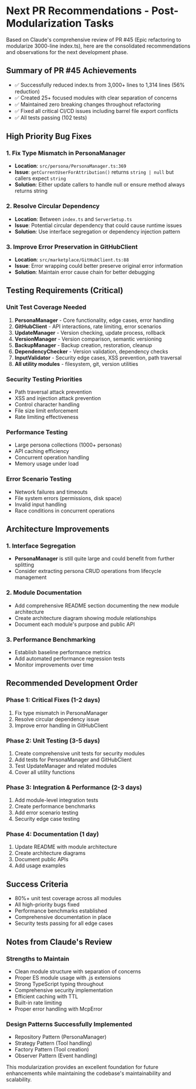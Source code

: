 # Next PR Recommendations - Post-Modularization Tasks

Based on Claude's comprehensive review of PR #45 (Epic refactoring to modularize 3000-line index.ts), here are the consolidated recommendations and observations for the next development phase.

## Summary of PR #45 Achievements
- ✅ Successfully reduced index.ts from 3,000+ lines to 1,314 lines (56% reduction)
- ✅ Created 25+ focused modules with clear separation of concerns
- ✅ Maintained zero breaking changes throughout refactoring
- ✅ Fixed all critical CI/CD issues including barrel file export conflicts
- ✅ All tests passing (102 tests)

## High Priority Bug Fixes

### 1. Fix Type Mismatch in PersonaManager
- **Location**: `src/persona/PersonaManager.ts:369`
- **Issue**: `getCurrentUserForAttribution()` returns `string | null` but callers expect `string`
- **Solution**: Either update callers to handle null or ensure method always returns string

### 2. Resolve Circular Dependency
- **Location**: Between `index.ts` and `ServerSetup.ts`
- **Issue**: Potential circular dependency that could cause runtime issues
- **Solution**: Use interface segregation or dependency injection pattern

### 3. Improve Error Preservation in GitHubClient
- **Location**: `src/marketplace/GitHubClient.ts:88`
- **Issue**: Error wrapping could better preserve original error information
- **Solution**: Maintain error cause chain for better debugging

## Testing Requirements (Critical)

### Unit Test Coverage Needed
1. **PersonaManager** - Core functionality, edge cases, error handling
2. **GitHubClient** - API interactions, rate limiting, error scenarios
3. **UpdateManager** - Version checking, update process, rollback
4. **VersionManager** - Version comparison, semantic versioning
5. **BackupManager** - Backup creation, restoration, cleanup
6. **DependencyChecker** - Version validation, dependency checks
7. **InputValidator** - Security edge cases, XSS prevention, path traversal
8. **All utility modules** - filesystem, git, version utilities

### Security Testing Priorities
- Path traversal attack prevention
- XSS and injection attack prevention
- Control character handling
- File size limit enforcement
- Rate limiting effectiveness

### Performance Testing
- Large persona collections (1000+ personas)
- API caching efficiency
- Concurrent operation handling
- Memory usage under load

### Error Scenario Testing
- Network failures and timeouts
- File system errors (permissions, disk space)
- Invalid input handling
- Race conditions in concurrent operations

## Architecture Improvements

### 1. Interface Segregation
- **PersonaManager** is still quite large and could benefit from further splitting
- Consider extracting persona CRUD operations from lifecycle management

### 2. Module Documentation
- Add comprehensive README section documenting the new module architecture
- Create architecture diagram showing module relationships
- Document each module's purpose and public API

### 3. Performance Benchmarking
- Establish baseline performance metrics
- Add automated performance regression tests
- Monitor improvements over time

## Recommended Development Order

### Phase 1: Critical Fixes (1-2 days)
1. Fix type mismatch in PersonaManager
2. Resolve circular dependency issue
3. Improve error handling in GitHubClient

### Phase 2: Unit Testing (3-5 days)
1. Create comprehensive unit tests for security modules
2. Add tests for PersonaManager and GitHubClient
3. Test UpdateManager and related modules
4. Cover all utility functions

### Phase 3: Integration & Performance (2-3 days)
1. Add module-level integration tests
2. Create performance benchmarks
3. Add error scenario testing
4. Security edge case testing

### Phase 4: Documentation (1 day)
1. Update README with module architecture
2. Create architecture diagrams
3. Document public APIs
4. Add usage examples

## Success Criteria
- 80%+ unit test coverage across all modules
- All high-priority bugs fixed
- Performance benchmarks established
- Comprehensive documentation in place
- Security tests passing for all edge cases

## Notes from Claude's Review

### Strengths to Maintain
- Clean module structure with separation of concerns
- Proper ES module usage with .js extensions
- Strong TypeScript typing throughout
- Comprehensive security implementation
- Efficient caching with TTL
- Built-in rate limiting
- Proper error handling with McpError

### Design Patterns Successfully Implemented
- Repository Pattern (PersonaManager)
- Strategy Pattern (Tool handling)
- Factory Pattern (Tool creation)
- Observer Pattern (Event handling)

This modularization provides an excellent foundation for future enhancements while maintaining the codebase's maintainability and scalability.